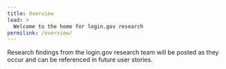 ```yaml
---
title: Overview
lead: >
  Welcome to the home for login.gov research
permilink: /overview/
---
```


Research findings from the login.gov research team will be posted as they occur and can be referenced in future user stories. 
